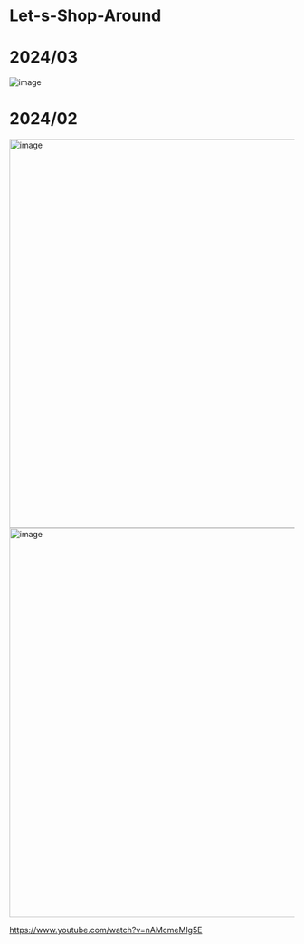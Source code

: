 # Let-s-Shop-Around
# 2024/03
![image](https://github.com/zhengshunze/Let-s-Shop-Around/assets/77151276/c47282e3-f230-4503-93a0-0227217e3af4)

# 2024/02
<img width="687" alt="image" src="https://github.com/zhengshunze/Let-s-Shop-Around/assets/77151276/6d053f4e-f776-4810-bf33-5500410f5c67">
<img width="687" alt="image" src="https://github.com/zhengshunze/Let-s-Shop-Around/assets/77151276/4a00076b-fa5e-42df-b2a5-660d487660df">

https://www.youtube.com/watch?v=nAMcmeMlg5E
